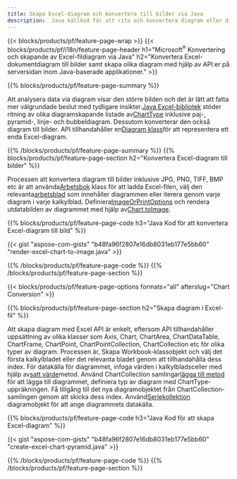 ```yaml
---
title: Skapa Excel-diagram och konvertera till bilder via Java
description:  Java källkod för att rita och konvertera diagram eller diagram i Microsoft Excel med hjälp av Java Library.
---
```

{{< blocks/products/pf/feature-page-wrap >}}
{{< blocks/products/pf/i18n/feature-page-header h1="Microsoft<sup>&reg;</sup> Konvertering och skapande av Excel-fildiagram via Java" h2="Konvertera Excel-dokumentdiagram till bilder samt skapa olika diagram med hjälp av API:er på serversidan inom Java-baserade applikationer." >}}


{{% blocks/products/pf/feature-page-summary %}}

 Att analysera data via diagram visar den större bilden och det är lätt att fatta mer välgrundade beslut med tydligare insikter.[Java Excel-bibliotek](/cells/sv/java/) stöder ritning av olika diagramskapande listade av[ChartType](https://reference.aspose.com/cells/java/com.aspose.cells/ChartType) inklusive paj-, pyramid-, linje- och bubbeldiagram. Dessutom konverterar den också diagram till bilder. API tillhandahåller en[Diagram klass](https://reference.aspose.com/cells/java/com.aspose.cells/Chart)för att representera ett enda Excel-diagram.

{{% /blocks/products/pf/feature-page-summary %}}
{{% blocks/products/pf/feature-page-section h2="Konvertera Excel-diagram till bilder" %}}

 Processen att konvertera diagram till bilder inklusive JPG, PNG, TIFF, BMP etc är att använda[Arbetsbok](https://reference.aspose.com/java/cells/com.aspose.cells/workbook) klass för att ladda Excel-filen, välj den relevanta[arbetsblad](https://reference.aspose.com/cells/java/com.aspose.cells/worksheet) som innehåller diagrammen eller iterera genom varje diagram i varje kalkylblad. Definiera[ImageOrPrintOptions](https://reference.aspose.com/cells/java/com.aspose.cells/ImageOrPrintOptions) och rendera utdatabilden av diagrammet med hjälp av[Chart.toImage](https://reference.aspose.com/cells/java/com.aspose.cells/chart#toImage(java.io.OutputStream,%20com.aspose.cells.ImageOrPrintOptions)).


{{% blocks/products/pf/feature-page-code h3="Java Kod för att konvertera Excel-diagram till bild" %}}

{{< gist "aspose-com-gists" "b48fa96f2807e16db8031eb177e5bb60" "render-excel-chart-to-image.java" >}}

{{% /blocks/products/pf/feature-page-code %}}
{{% /blocks/products/pf/feature-page-section %}}

{{< blocks/products/pf/feature-page-options formats="all" afterslug="Chart Conversion" >}}


{{% blocks/products/pf/feature-page-section h2="Skapa diagram i Excel-fil" %}}

 Att skapa diagram med Excel API är enkelt, eftersom API tillhandahåller uppsättning av olika klasser som Axis, Chart, ChartArea, ChartDataTable, ChartFrame, ChartPoint, ChartPointCollection, ChartCollection etc för olika typer av diagram. Processen är, Skapa Workbook-klassobjekt och välj det första kalkylbladet eller det relevanta bladet genom att tillhandahålla dess index. För datakälla för diagrammet, infoga värden i kalkylbladsceller med hjälp av[satt värde](https://reference.aspose.com/cells/java/com.aspose.cells/cell#Value)metod. Använd ChartCollection samlingar[lägga till metod](https://reference.aspose.com/cells/java/com.aspose.cells/chartcollection#add(int,%20int,%20int,%20int,%20int) ) för att lägga till diagrammet, definiera typ av diagram med ChartType-uppräkningen. Få tillgång till det nya diagramobjektet från ChartCollection-samlingen genom att skicka dess index. Använd[Seriekollektion](https://reference.aspose.com/cells/java/com.aspose.cells/SeriesCollection) diagramobjekt för att ange diagrammets datakälla.

{{% blocks/products/pf/feature-page-code h3="Java Kod för att skapa Excel-diagram" %}}

{{< gist "aspose-com-gists" "b48fa96f2807e16db8031eb177e5bb60" "create-excel-chart-pyramid.java" >}}

{{% /blocks/products/pf/feature-page-code %}}
{{% /blocks/products/pf/feature-page-section %}}
